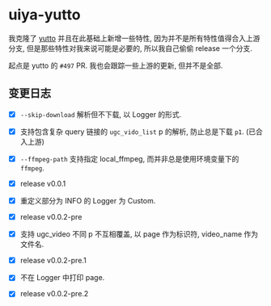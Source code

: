 # uiya-yutto

我克隆了 [yutto](https://github.com/yutto-dev/yutto) 并且在此基础上新增一些特性, 因为并不是所有特性值得合入上游分支, 但是那些特性对我来说可能是必要的, 所以我自己偷偷 release 一个分支.

起点是 yutto 的 `#497` PR. 我也会跟踪一些上游的更新, 但并不是全部.

## 变更日志

- [x] `--skip-download` 解析但不下载, 以 Logger 的形式.
- [x] 支持包含复杂 query 链接的 `ugc_vido_list` p 的解析, 防止总是下载 `p1`. (已合入上游)
- [x] `--ffmpeg-path` 支持指定 local_ffmpeg, 而并非总是使用环境变量下的 `ffmpeg`.
- [x] release v0.0.1
- [x] 重定义部分为 INFO 的 Logger 为 Custom.
- [x] release v0.0.2-pre
- [x] 支持 ugc_video 不同 p 不互相覆盖, 以 page 作为标识符, video_name 作为文件名.
- [x] release v0.0.2-pre.1
- [x] 不在 Logger 中打印 page.
- [x] release v0.0.2-pre.2



